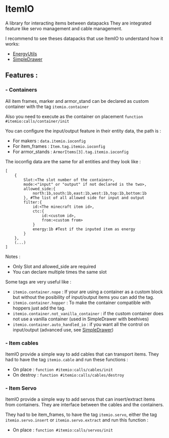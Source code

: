 # ItemIO

A library for interacting items between datapacks
They are integrated feature like servo management and cable management.

I recommend to see theses datapacks that use ItemIO to understand how it works:
- [EnergyUtils](https://github.com/edayot/EnergyUtils)
- [SimpleDrawer](https://github.com/edayot/SimpleDrawer)



## Features :

### - Containers
All item frames, marker and armor_stand can be declared as custom container with the tag ``itemio.container``

Also you need to execute as the container on placement ``function #itemio:calls/container/init``

You can configure the input/output feature in their entity data, the path is :

- For makers : ``data.itemio.ioconfig``
- For item_frames : ``Item.tag.itemio.ioconfig``
- For armor_stands : ``ArmorItems[3].tag.itemio.ioconfig``

The ioconfig data are the same for all entities and they look like : 
```
[
	{
		Slot:<The slot number of the container>,
		mode:<"input" or "output" if not declared is the two>,
		allowed_side:{
			north:1b,south:1b,east:1b,west:1b,top:1b,bottom:1b
		}, #The list of all allowed side for input and output
		filter:{
			id:<The minecraft item id>,
			ctc:{
				id:<custom id>,
				from:<custom from>
			}
			energy:1b #Test if the inputed item as energy
		}
	},
	(...)
]
```
Notes : 
- Only Slot and allowed_side are required
- You can declare multiple times the same slot

Some tags are very useful like :
- ``itemio.container.nope`` : If your are using a container as a custom block but without the posibility of input/output items you can add the tag.
- ``itemio.container.hopper`` : To make the container compatible with hoppers just add the tag.
- ``itemio.container.not_vanilla_container`` : if the custom container does not use a vanilla container (used in SimpleDrawer with beehives)
- ``itemio.container.auto_handled_io`` : if you want all the control on input/output (advanced use, see [SimpleDrawer](https://github.com/edayot/SimpleDrawer/tree/master/SimpleDrawer%20DataPack/data/itemio/tags/functions/event))


### - Item cables
ItemIO provide a simple way to add cables that can transport items. They had to have the tag ``itemio.cable`` and run these functions : 
- On place : ``function #itemio:calls/cables/init``
- On destroy : ``function #itemio:calls/cables/destroy``

### - Item Servo
ItemIO provide a simple way to add servos that can insert/extract items from containers. They are interface between the cables and the containers.

They had to be item_frames, to have the tag ``itemio.servo``, either the tag ``itemio.servo.insert`` or ``itemio.servo.extract`` and run this function : 
- On place : ``function #itemio:calls/servos/init``


